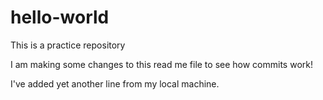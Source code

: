 # hello-world
This is a practice repository

I am making some changes to this read me file to see how commits work!

I've added yet another line from my local machine.

